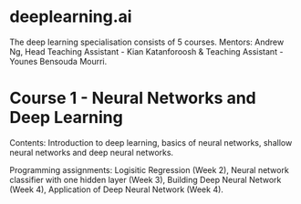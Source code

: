 # deeplearning.ai

The deep learning specialisation consists of 5 courses.
Mentors: Andrew Ng, Head Teaching Assistant - Kian Katanforoosh & Teaching Assistant - Younes Bensouda Mourri.

# Course 1 - Neural Networks and Deep Learning
Contents: Introduction to deep learning, basics of neural networks, shallow neural networks and deep neural networks.

Programming assignments: Logisitic Regression (Week 2), Neural network classifier with one hidden layer (Week 3), Building Deep Neural Network (Week 4), Application of Deep Neural Network (Week 4).
